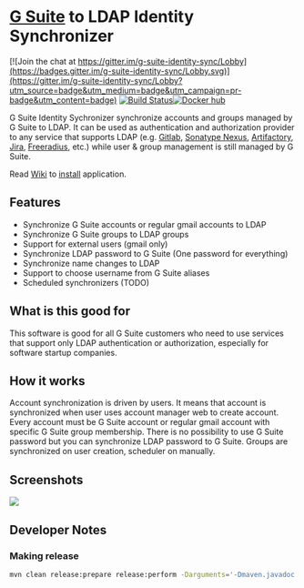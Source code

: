 # [G Suite](https://gsuite.google.com/) to LDAP Identity Synchronizer
[![Join the chat at https://gitter.im/g-suite-identity-sync/Lobby](https://badges.gitter.im/g-suite-identity-sync/Lobby.svg)](https://gitter.im/g-suite-identity-sync/Lobby?utm_source=badge&utm_medium=badge&utm_campaign=pr-badge&utm_content=badge)  [![Build Status](https://travis-ci.org/hlavki/g-suite-identity-sync.svg?branch=master)](https://travis-ci.org/hlavki/g-suite-identity-sync)[![Docker hub](https://cdn.iconscout.com/public/images/icon/free/png-64/docker-logo-social-media-3792e4a231407917-64x64.png)](https://hub.docker.com/r/hlavki/g-suite-identity-sync/)

G Suite Identity Sychronizer synchronize accounts and groups managed by G Suite to LDAP. It can be used as authentication and authorization provider to any service that supports LDAP (e.g. [Gitlab](https://about.gitlab.com/), [Sonatype Nexus](http://www.sonatype.org/nexus/), [Artifactory](https://www.jfrog.com/artifactory/), [Jira](https://www.atlassian.com/software/jira), [Freeradius](https://freeradius.org/), etc.) while user & group management is still managed by G Suite.

Read [Wiki](https://github.com/hlavki/g-suite-identity-sync/wiki) to [install](https://github.com/hlavki/g-suite-identity-sync/wiki/Install) application.

## Features

* Synchronize G Suite accounts or regular gmail accounts to LDAP
* Synchronize G Suite groups to LDAP groups
* Support for external users (gmail only)
* Synchronize LDAP password to G Suite (One password for everything)
* Synchronize name changes to LDAP
* Support to choose username from G Suite aliases
* Scheduled synchronizers (TODO)

## What is this good for

This software is good for all G Suite customers who need to use services that support only LDAP authentication or authorization, especially for software startup companies.

## How it works

Account synchronization is driven by users. It means that account is synchronized when user uses account manager web to create account.
Every account must be G Suite account or regular gmail account with specific G Suite group membership.
There is no possibility to use G Suite password but you can synchronize LDAP password to G Suite.
Groups are synchronized on user creation, scheduler on manually.

## Screenshots

![](https://i.imgur.com/NetCiwR.png)

## Developer Notes

### Making release

```bash
mvn clean release:prepare release:perform -Darguments='-Dmaven.javadoc.failOnError=false'
```
